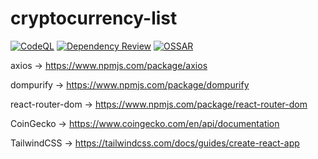 # cryptocurrency-list

[![CodeQL](https://github.com/milliorn/cryptocurrency-list/actions/workflows/codeql.yml/badge.svg)](https://github.com/milliorn/cryptocurrency-list/actions/workflows/codeql.yml)
[![Dependency Review](https://github.com/milliorn/cryptocurrency-list/actions/workflows/dependency-review.yml/badge.svg)](https://github.com/milliorn/cryptocurrency-list/actions/workflows/dependency-review.yml)
[![OSSAR](https://github.com/milliorn/cryptocurrency-list/actions/workflows/ossar.yml/badge.svg)](https://github.com/milliorn/cryptocurrency-list/actions/workflows/ossar.yml)

axios -> <https://www.npmjs.com/package/axios>

dompurify -> <https://www.npmjs.com/package/dompurify>

react-router-dom -> <https://www.npmjs.com/package/react-router-dom>

CoinGecko -> <https://www.coingecko.com/en/api/documentation>

TailwindCSS -> <https://tailwindcss.com/docs/guides/create-react-app>
